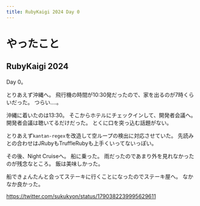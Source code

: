 ```yaml
---
title: RubyKaigi 2024 Day 0
---
```


# やったこと

## RubyKaigi 2024

Day 0。

とりあえず沖縄へ。
飛行機の時間が10:30発だったので、家を出るのが7時くらいだった。
つらい‥‥。

沖縄に着いたのは13:30。
そこからホテルにチェックインして、開発者会議へ。
開発者会議は聴いてるだけだった。
とくに口を突っ込む話題がない。

とりあえず`kantan-regex`を改造して空ループの検出に対応させていた。
先読みとの合わせはJRubyもTruffleRubyも上手くいってないっぽい。

その後、Night Cruiseへ。
船に乗った。
雨だったのであまり外を見れなかったのが残念なところ。
飯は美味しかった。

船できょんたんと会ってステーキに行くことになったのでステーキ屋へ。
なかなか良かった。

<https://twitter.com/sukukyon/status/1790382239995629611>

